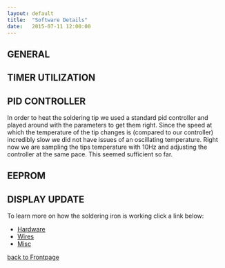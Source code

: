 ```yaml
---
layout: default
title:  "Software Details"
date:   2015-07-11 12:00:00
---
```


## GENERAL

## TIMER UTILIZATION

## PID CONTROLLER

In order to heat the soldering tip we used a standard pid controller and played around with the parameters to get them right.
Since the speed at which the temperature of the tip changes is (compared to our controller) incredibly slow we did not have issues of an oscillating temperature.
Right now we are sampling the tips temperature with 10Hz and adjusting the controller at the same pace.
This seemed sufficient so far.

## EEPROM

## DISPLAY UPDATE




To learn more on how the soldering iron is working click a link below:
- [Hardware](Hardware)
- [Wires](Wires)
- [Misc](Misc)

[back to Frontpage](Frontpage)
